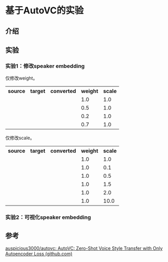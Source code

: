 # 基于AutoVC的实验

## 介绍


## 实验

### 实验1：修改speaker embedding

仅修改weight。

<table>
  <tr>
    <th>source</th>
    <th>target</th>
    <th>converted</th>
    <th>weight</th>
    <th>scale</th>
  </tr>
  <tr>
    <td><audio src="wavs/p225xp225.wav"></audio></td>
    <td><audio src="wavs/p270xp270.wav"></audio></td>
    <td><audio src="wavs/p225xp270.wav"></audio></td>
    <td>1.0</td>
    <td>1.0</td>
  </tr>
  <tr>
    <td><audio src="wavs/p225xp225.wav"></audio></td>
    <td><audio src="wavs/p270xp270.wav"></audio></td>
    <td><audio src="wavs/exp1/p225xp270_0.5_1.0.wav"></audio></audio></td>
    <td>0.5</td>
    <td>1.0</td>
  </tr>
  <tr>
    <td><audio src="wavs/p225xp225.wav"></audio></td>
    <td><audio src="wavs/p270xp270.wav"></audio></td>
    <td><audio src="wavs/exp1/p225xp270_0.2_1.0.wav"></audio></audio></td>
    <td>0.2</td>
    <td>1.0</td>
  </tr>
  <tr>
    <td><audio src="wavs/p225xp225.wav"></audio></td>
    <td><audio src="wavs/p270xp270.wav"></audio></td>
    <td><audio src="wavs/exp1/p225xp270_0.7_1.0.wav"></audio></audio></td>
    <td>0.7</td>
    <td>1.0</td>
  </tr>
</table>

仅修改scale。

<table>
  <tr>
    <th>source</th>
    <th>target</th>
    <th>converted</th>
    <th>weight</th>
    <th>scale</th>
  </tr>
  <tr>
    <td><audio src="wavs/p225xp225.wav"></audio></td>
    <td><audio src="wavs/p270xp270.wav"></audio></td>
    <td><audio src="wavs/p225xp270.wav"></audio></td>
    <td>1.0</td>
    <td>1.0</td>
  </tr>
  <tr>
    <td><audio src="wavs/p225xp225.wav"></audio></td>
    <td><audio src="wavs/p270xp270.wav"></audio></td>
    <td><audio src="wavs/exp1/p225xp270_1.0_0.1.wav"></audio></audio></td>
    <td>1.0</td>
    <td>0.1</td>
  </tr>
  <tr>
    <td><audio src="wavs/p225xp225.wav"></audio></td>
    <td><audio src="wavs/p270xp270.wav"></audio></td>
    <td><audio src="wavs/exp1/p225xp270_1.0_0.5.wav"></audio></audio></td>
    <td>1.0</td>
    <td>0.5</td>
  </tr>
  <tr>
    <td><audio src="wavs/p225xp225.wav"></audio></td>
    <td><audio src="wavs/p270xp270.wav"></audio></td>
    <td><audio src="wavs/exp1/p225xp270_1.0_1.5.wav"></audio></audio></td>
    <td>1.0</td>
    <td>1.5</td>
  </tr>
  <tr>
    <td><audio src="wavs/p225xp225.wav"></audio></td>
    <td><audio src="wavs/p270xp270.wav"></audio></td>
    <td><audio src="wavs/exp1/p225xp270_1.0_2.0.wav"></audio></audio></td>
    <td>1.0</td>
    <td>2.0</td>
  </tr>
  <tr>
    <td><audio src="wavs/p225xp225.wav"></audio></td>
    <td><audio src="wavs/p270xp270.wav"></audio></td>
    <td><audio src="wavs/exp1/p225xp270_1.0_10.0.wav"></audio></audio></td>
    <td>1.0</td>
    <td>10.0</td>
  </tr>
</table>



### 实验2：可视化speaker embedding


## 参考

[auspicious3000/autovc: AutoVC: Zero-Shot Voice Style Transfer with Only Autoencoder Loss (github.com)](https://github.com/auspicious3000/autovc)

